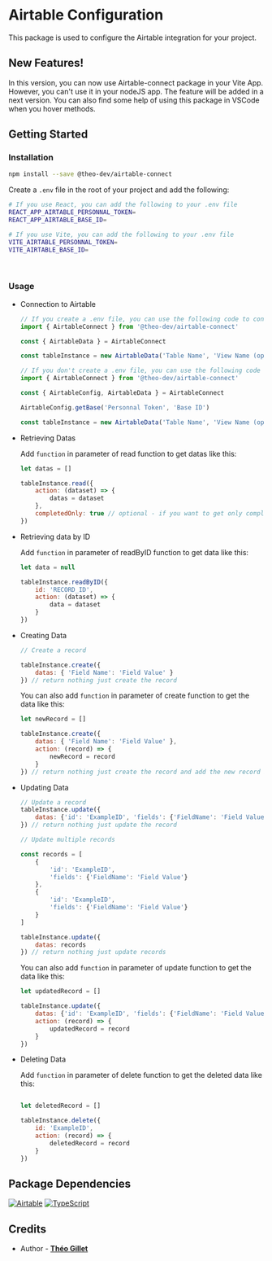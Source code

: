 # Airtable Configuration
This package is used to configure the Airtable integration for your project.

## New Features!
In this version, you can now use Airtable-connect package in your Vite App. However, you can't use it in your nodeJS app. The feature will be added in a next version. You can also find some help of using this package in VSCode when you hover methods.

## Getting Started

### Installation

```bash
npm install --save @theo-dev/airtable-connect
```

Create a ```.env``` file in the root of your project and add the following:

```bash
# If you use React, you can add the following to your .env file
REACT_APP_AIRTABLE_PERSONNAL_TOKEN=
REACT_APP_AIRTABLE_BASE_ID=

# If you use Vite, you can add the following to your .env file
VITE_AIRTABLE_PERSONNAL_TOKEN=
VITE_AIRTABLE_BASE_ID=
```

&nbsp;
### Usage

- Connection to Airtable

    ```javascript
    // If you create a .env file, you can use the following code to connect to Airtable
    import { AirtableConnect } from '@theo-dev/airtable-connect'

    const { AirtableData } = AirtableConnect

    const tableInstance = new AirtableData('Table Name', 'View Name (optional if you want to use the default view)')
    ```

    ```javascript
    // If you don't create a .env file, you can use the following code to connect to Airtable
    import { AirtableConnect } from '@theo-dev/airtable-connect'

    const { AirtableConfig, AirtableData } = AirtableConnect

    AirtableConfig.getBase('Personnal Token', 'Base ID')

    const tableInstance = new AirtableData('Table Name', 'View Name (optional if you want to use the default view)')

    ```

- Retrieving Datas

    Add ```function``` in parameter of read function to get datas like this:

    ```javascript
    let datas = []

    tableInstance.read({
        action: (dataset) => {
            datas = dataset
        },
        completedOnly: true // optional - if you want to get only completed records
    })
    ```
- Retrieving data by ID

    Add ```function``` in parameter of readByID function to get data like this:

    ```javascript
    let data = null

    tableInstance.readByID({
        id: 'RECORD_ID',
        action: (dataset) => {
            data = dataset
        }
    })
    ```


- Creating Data

    ```javascript
    // Create a record

    tableInstance.create({
        datas: { 'Field Name': 'Field Value' }
    }) // return nothing just create the record
    ```

    You can also add ```function``` in parameter of create function to get the data like this:

    ```javascript
    let newRecord = []

    tableInstance.create({
        datas: { 'Field Name': 'Field Value' }, 
        action: (record) => {
            newRecord = record
        }
    }) // return nothing just create the record and add the new record in newRecord variable
    ```
- Updating Data

    ```javascript
    // Update a record
    tableInstance.update({
        datas: {'id': 'ExampleID', 'fields': {'FieldName': 'Field Value'}}
    }) // return nothing just update the record

    // Update multiple records

    const records = [
        {
            'id': 'ExampleID', 
            'fields': {'FieldName': 'Field Value'}
        }, 
        {
            'id': 'ExampleID', 
            'fields': {'FieldName': 'Field Value'}
        }
    ]

    tableInstance.update({
        datas: records
    }) // return nothing just update records
    ```

    You can also add ```function``` in parameter of update function to get the data like this:

    ```javascript
    let updatedRecord = []

    tableInstance.update({
        datas: {'id': 'ExampleID', 'fields': {'FieldName': 'Field Value'}},
        action: (record) => {
            updatedRecord = record
        }
    })
    ```

- Deleting Data

    Add ```function``` in parameter of delete function to get the deleted data like this:

    ```javascript

    let deletedRecord = []

    tableInstance.delete({
        id: 'ExampleID',
        action: (record) => {
            deletedRecord = record
        }
    })
    ```

## Package Dependencies

[![Airtable](https://img.shields.io/badge/Airtable-18BFFF?style=for-the-badge&logo=Airtable&logoColor=white)](https://airtable.com/)
[![TypeScript](https://img.shields.io/badge/typescript-%23007ACC.svg?style=for-the-badge&logo=typescript&logoColor=white)](https://www.typescriptlang.org/)

## Credits

- Author - [**Théo Gillet**](https://portfolio.theogillet.fr/)
